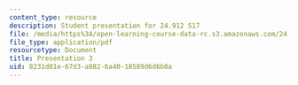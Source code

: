 ```yaml
---
content_type: resource
description: Student presentation for 24.912 S17
file: /media/https%3A/open-learning-course-data-rc.s3.amazonaws.com/24-912-black-matters-introduction-to-black-studies-spring-2017/8231d01e67d3a8826a4018589d6d6b0a_MIT24_912S17_presentation_3.pdf
file_type: application/pdf
resourcetype: Document
title: Presentation 3
uid: 8231d01e-67d3-a882-6a40-18589d6d6b0a
---
```

